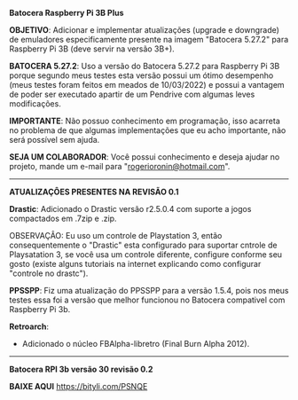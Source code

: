**Batocera Raspberry Pi 3B Plus**

**OBJETIVO**:
Adicionar e implementar atualizações (upgrade e downgrade) de emuladores especificamente presente na imagem "Batocera 5.27.2" para Raspberry Pi 3B (deve servir na versão 3B+).

**BATOCERA 5.27.2**:
Uso a versão do Batocera 5.27.2 para Raspberry Pi 3B porque segundo meus testes esta versão possui um ótimo desempenho (meus testes foram feitos em meados de 10/03/2022) e possui a vantagem de poder ser executado apartir de um Pendrive com algumas leves modificações.

**IMPORTANTE**:
Não possuo conhecimento em programação, isso acarreta no problema de que algumas implementações que eu acho importante, não será possível sem ajuda.

**SEJA UM COLABORADOR**:
Você possui conhecimento e deseja ajudar no projeto, mande um e-mail para "rogerioronin@hotmail.com".

---------------------------------------------------------------------------------------------------------------------------------------------------------

**ATUALIZAÇÔES PRESENTES NA REVISÃO 0.1**

**Drastic**:
Adicionado o Drastic versão r2.5.0.4 com suporte a jogos compactados em .7zip e .zip.

OBSERVAÇÂO: Eu uso um controle de Playstation 3, então consequentemente o "Drastic" esta configurado para suportar cntrole de Playsatation 3, se você usa um controle diferente, configure conforme seu gosto (existe alguns tutoriais na internet explicando como configurar "controle no drastc").

**PPSSPP**:
Fiz uma atualização do PPSSPP para a versão 1.5.4, pois nos meus testes essa foi a versão que melhor funcionou no Batocera compativel com Raspberry Pi 3b.

**Retroarch**:
- Adicionado o núcleo FBAlpha-libretro (Final Burn Alpha 2012).


---------------------------------------------------------------------------------------------------------------------------------------------------------

**Batocera RPI 3b versão 30 revisão 0.2**

**BAIXE AQUI** https://bityli.com/PSNQE
